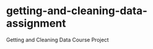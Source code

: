 getting-and-cleaning-data-assignment
====================================

Getting and Cleaning Data Course Project
